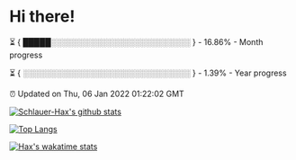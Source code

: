 # Hi there!

⏳ { █████░░░░░░░░░░░░░░░░░░░░░░░░░ } - 16.86% - Month progress

⏳ { ░░░░░░░░░░░░░░░░░░░░░░░░░░░░░░ } - 1.39% - Year progress

⏰ Updated on Thu, 06 Jan 2022 01:22:02 GMT


[![Schlauer-Hax's github stats](https://github-readme-stats.vercel.app/api?username=Schlauer-Hax&show_icons=true&theme=dark&count_private=true)](https://github.com/Schlauer-Hax)


[![Top Langs](https://github-readme-stats.vercel.app/api/top-langs/?username=Schlauer-Hax&layout=compact&theme=dark)](https://github.com/Schlauer-Hax?tab=repositories)


[![Hax's wakatime stats](https://github-readme-stats.vercel.app/api/wakatime?username=Hax&theme=dark)](https://wakatime.com/@Hax)

